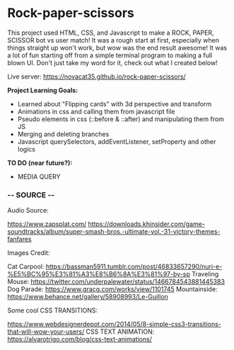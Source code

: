 # Rock-paper-scissors

This project used HTML, CSS, and Javascript to make a ROCK, PAPER, SCISSOR bot vs user match! It was a rough start at first, especially when things straight up won't work, but wow was the end result awesome! It was a lot of fun starting off from a simple terminal program to making a full blown UI. Don't just take my word for it, check out what I created below!

Live server: 
https://novacat35.github.io/rock-paper-scissors/

**Project Learning Goals:**
- Learned about "Flipping cards" with 3d perspective and transform
- Animations in css and calling them from javascript file 
- Pseudo elements in css (::before & ::after) and manipulating them from JS
- Merging and deleting branches
- Javascript querySelectors, addEventListener, setProperty and other logics

**TO DO (near future?):**
- MEDIA QUERY

### -- SOURCE -- 

Audio Source:

https://www.zapsplat.com/
https://downloads.khinsider.com/game-soundtracks/album/super-smash-bros.-ultimate-vol.-31-victory-themes-fanfares

Images Credit:

Cat Carpool: https://bassman5911.tumblr.com/post/46833657290/nuri-e-%E5%BC%95%E3%81%A3%E8%B6%8A%E3%81%97-by-sp
Traveling Mouse: https://twitter.com/underpalewater/status/1466784543881445383
Dog Parade: https://www.gracg.com/works/view/1101745
Mountainside: https://www.behance.net/gallery/58908993/Le-Guillon

Some cool CSS TRANSITIONS:

https://www.webdesignerdepot.com/2014/05/8-simple-css3-transitions-that-will-wow-your-users/
CSS TEXT ANIMATION:
https://alvarotrigo.com/blog/css-text-animations/
